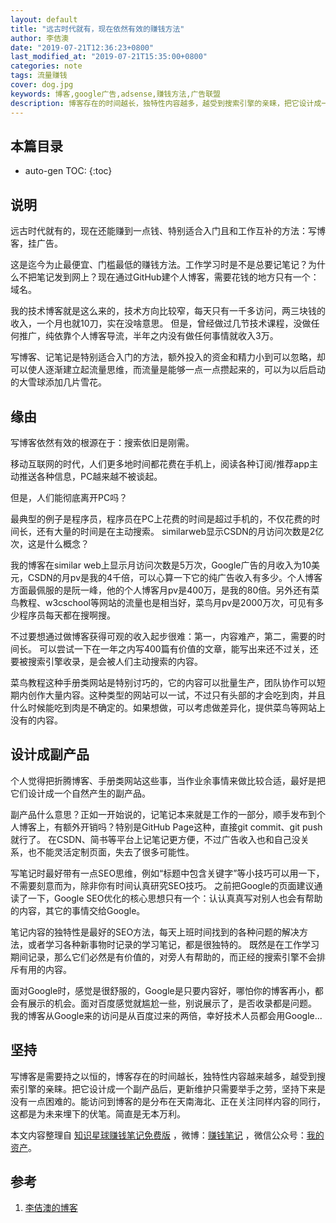 ```yaml
---
layout: default
title: "远古时代就有，现在依然有效的赚钱方法"
author: 李佶澳
date: "2019-07-21T12:36:23+0800"
last_modified_at: "2019-07-21T15:35:00+0800"
categories: note
tags: 流量赚钱
cover: dog.jpg
keywords: 博客,google广告,adsense,赚钱方法,广告联盟
description: 博客存在的时间越长，独特性内容越多，越受到搜索引擎的亲睐，把它设计成一个副产品，更新维护只需要举手之劳，坚持下来是没有一点困难的
---
```


## 本篇目录

* auto-gen TOC:
{:toc}

## 说明

远古时代就有的，现在还能赚到一点钱、特别适合入门且和工作互补的方法：写博客，挂广告。

这是迄今为止最便宜、门槛最低的赚钱方法。工作学习时是不是总要记笔记？为什么不把笔记发到网上？现在通过GitHub建个人博客，需要花钱的地方只有一个：域名。

我的技术博客就是这么来的，技术方向比较窄，每天只有一千多访问，两三块钱的收入，一个月也就10刀，实在没啥意思。
但是，曾经做过几节技术课程，没做任何推广，纯依靠个人博客导流，半年之内没有做任何事情就收入3万。

写博客、记笔记是特别适合入门的方法，额外投入的资金和精力小到可以忽略，却可以使人逐渐建立起流量思维，而流量是能够一点一点攒起来的，可以为以后启动的大雪球添加几片雪花。

## 缘由

写博客依然有效的根源在于：搜索依旧是刚需。

移动互联网的时代，人们更多地时间都花费在手机上，阅读各种订阅/推荐app主动推送各种信息，PC越来越不被谈起。

但是，人们能彻底离开PC吗？

最典型的例子是程序员，程序员在PC上花费的时间是超过手机的，不仅花费的时间长，还有大量的时间是在主动搜索。
similarweb显示CSDN的月访问次数是2亿次，这是什么概念？

我的博客在similar web上显示月访问次数是5万次，Google广告的月收入为10美元，CSDN的月pv是我的4千倍，可以心算一下它的纯广告收入有多少。个人博客方面最佩服的是阮一峰，他的个人博客月pv是400万，是我的80倍。另外还有菜鸟教程、w3cschool等网站的流量也是相当好，菜鸟月pv是2000万次，可见有多少程序员每天都在搜啊搜。

不过要想通过做博客获得可观的收入起步很难：第一，内容难产，第二，需要的时间长。
可以尝试一下在一年之内写400篇有价值的文章，能写出来还不过关，还要被搜索引擎收录，是会被人们主动搜索的内容。

菜鸟教程这种手册类网站是特别讨巧的，它的内容可以批量生产，团队协作可以短期内创作大量内容。这种类型的网站可以一试，不过只有头部的才会吃到肉，并且什么时候能吃到肉是不确定的。如果想做，可以考虑做差异化，提供菜鸟等网站上没有的内容。

## 设计成副产品

个人觉得把折腾博客、手册类网站这些事，当作业余事情来做比较合适，最好是把它们设计成一个自然产生的副产品。

副产品什么意思？正如一开始说的，记笔记本来就是工作的一部分，顺手发布到个人博客上，有额外开销吗？特别是GitHub Page这种，直接git commit、git push就行了。
在CSDN、简书等平台上记笔记更方便，不过广告收入也和自己没关系，也不能灵活定制页面，失去了很多可能性。

写笔记时最好带有一点SEO思维，例如“标题中包含关键字”等小技巧可以用一下，不需要刻意而为，除非你有时间认真研究SEO技巧。
之前把Google的页面建议通读了一下，Google SEO优化的核心思想只有一个：认认真真写对别人也会有帮助的内容，其它的事情交给Google。

笔记内容的独特性是最好的SEO方法，每天上班时间找到的各种问题的解决方法，或者学习各种新事物时记录的学习笔记，都是很独特的。
既然是在工作学习期间记录，那么它们必然是有价值的，对旁人有帮助的，而正经的搜索引擎不会排斥有用的内容。

面对Google时，感觉是很舒服的，Google是只要内容好，哪怕你的博客再小，都会有展示的机会。面对百度感觉就尴尬一些，别说展示了，是否收录都是问题。
我的博客从Google来的访问是从百度过来的两倍，幸好技术人员都会用Google...

## 坚持

写博客是需要持之以恒的，博客存在的时间越长，独特性内容越来越多，越受到搜索引擎的亲睐。把它设计成一个副产品后，更新维护只需要举手之劳，坚持下来是没有一点困难的。能访问到博客的是分布在天南海北、正在关注同样内容的同行，这都是为未来埋下的伏笔。简直是无本万利。

本文内容整理自 [知识星球赚钱笔记免费版](https://t.zsxq.com/ayFqrBy) ，微博：[赚钱笔记](https://weibo.com/6876203019/profile?rightmod=1&wvr=6&mod=personinfo&is_all=1) ，微信公众号：[我的资产](https://www.lijiaocn.com/img/invest.jpg)。

## 参考

1. [李佶澳的博客][1]

[1]: https://www.lijiaocn.com "李佶澳的博客"
